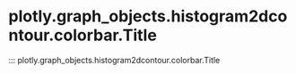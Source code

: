 # plotly.graph_objects.histogram2dcontour.colorbar.Title

::: plotly.graph_objects.histogram2dcontour.colorbar.Title
